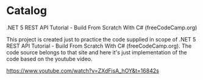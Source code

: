 # Catalog
.NET 5 REST API Tutorial - Build From Scratch With C# (freeCodeCamp.org)

This project is created just to practice the code supplied in scope of .NET 5 REST API Tutorial - Build From Scratch With C# (freeCodeCamp.org). 
The code source belongs to that site and here it's just implementation of the code based on the youtube video. 

https://www.youtube.com/watch?v=ZXdFisA_hOY&t=16842s
